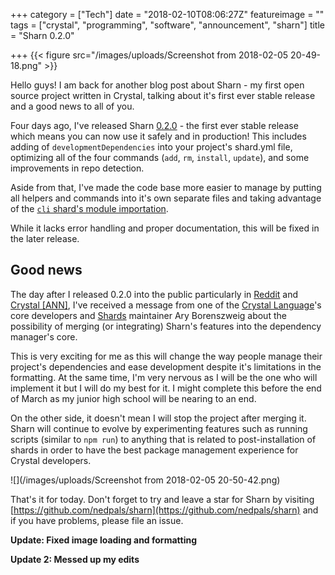 +++
category = ["Tech"]
date = "2018-02-10T08:06:27Z"
featureimage = ""
tags = ["crystal", "programming", "software", "announcement", "sharn"]
title = "Sharn 0.2.0"

+++
{{< figure src="/images/uploads/Screenshot from 2018-02-05 20-49-18.png" >}}

Hello guys! I am back for another blog post about Sharn - my first open source project written in Crystal, talking about it's first ever stable release and a good news to all of you.

Four days ago, I've released Sharn [0.2.0](https://github.com/nedpals/sharn/releases/tags/0.2.0) - the first ever stable release which means you can now use it safely and in production! This includes adding of `developmentDependencies` into your project's shard.yml file, optimizing all of the four commands (`add`, `rm`, `install`, `update`), and some improvements in repo detection.

Aside from that, I've made the code base more easier to manage by putting all helpers and commands into it's own separate files and taking advantage of the [`cli` shard's module importation](https://github.com/mosop/cli/wiki/Making-Command-Classes-DRY).

While it lacks error handling and proper documentation, this will be fixed in the later release.

## Good news

The day after I released 0.2.0 into the public particularly in [Reddit](https://reddit.com/r/crystal_programming) and [Crystal \[ANN\]](https://crystal-ann.com/), I've received a message from one of the [Crystal Language](https://github.com/crystal-lang/crystal)'s core developers and [Shards](https://github.com/crystal-lang/shards) maintainer Ary Borenszweig about the possibility of merging (or integrating) Sharn's features into the dependency manager's core.

This is very exciting for me as this will change the way people manage their project's dependencies and ease development despite it's limitations in the formatting. At the same time, I'm very nervous as I will be the one who will implement it but I will do my best for it. I might complete this before the end of March as my junior high school will be nearing to an end.

On the other side, it doesn't mean I will stop the project after merging it. Sharn will continue to evolve by experimenting features such as running scripts (similar to `npm run`) to anything that is related to post-installation of shards in order to have the best package management experience for Crystal developers.

![](/images/uploads/Screenshot from 2018-02-05 20-50-42.png)

That's it for today. Don't forget to try and leave a star for Sharn by visiting [https://github.com/nedpals/sharn](https://github.com/nedpals/sharn) and if you have problems, please file an issue.

**Update: Fixed image loading and formatting**

**Update 2: Messed up my edits**
